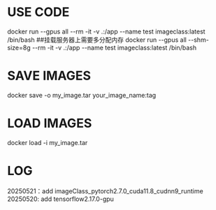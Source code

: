 # USE CODE
docker run --gpus all --rm -it -v .:/app --name test imageclass:latest /bin/bash
##挂载服务器上需要多分配内存
docker run --gpus all --shm-size=8g --rm -it -v .:/app --name test imageclass:latest /bin/bash

# SAVE IMAGES
docker save -o my_image.tar your_image_name:tag
# LOAD IMAGES
docker load -i my_image.tar


# LOG
20250521：add imageClass_pytorch2.7.0_cuda11.8_cudnn9_runtime
20250520: add tensorflow2.17.0-gpu



